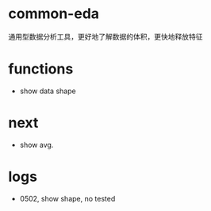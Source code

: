 # common-eda
通用型数据分析工具，更好地了解数据的体积，更快地释放特征

# functions
- show data shape


# next
- show avg.



# logs
- 0502, show shape, no tested
